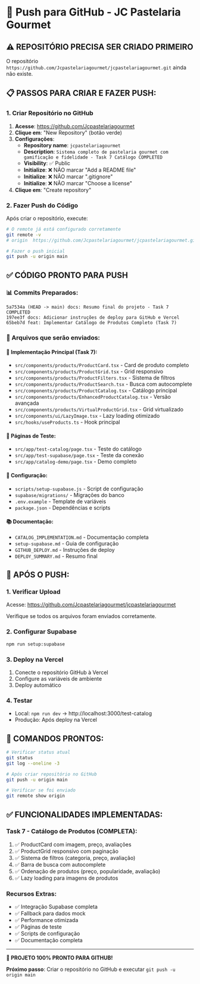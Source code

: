 # 🚀 Push para GitHub - JC Pastelaria Gourmet

## ⚠️ REPOSITÓRIO PRECISA SER CRIADO PRIMEIRO

O repositório `https://github.com/Jcpastelariagourmet/jcpastelariagourmet.git` ainda não existe.

## 📋 PASSOS PARA CRIAR E FAZER PUSH:

### 1. Criar Repositório no GitHub

1. **Acesse**: https://github.com/Jcpastelariagourmet
2. **Clique em**: "New Repository" (botão verde)
3. **Configurações**:
   - **Repository name**: `jcpastelariagourmet`
   - **Description**: `Sistema completo de pastelaria gourmet com gamificação e fidelidade - Task 7 Catálogo COMPLETED`
   - **Visibility**: ✅ Public
   - **Initialize**: ❌ NÃO marcar "Add a README file"
   - **Initialize**: ❌ NÃO marcar ".gitignore"
   - **Initialize**: ❌ NÃO marcar "Choose a license"
4. **Clique em**: "Create repository"

### 2. Fazer Push do Código

Após criar o repositório, execute:

```bash
# O remote já está configurado corretamente
git remote -v
# origin  https://github.com/Jcpastelariagourmet/jcpastelariagourmet.git

# Fazer o push inicial
git push -u origin main
```

## ✅ CÓDIGO PRONTO PARA PUSH

### 📊 Commits Preparados:
```
5a7534a (HEAD -> main) docs: Resumo final do projeto - Task 7 COMPLETED
197ee3f docs: Adicionar instruções de deploy para GitHub e Vercel
65beb7d feat: Implementar Catálogo de Produtos Completo (Task 7)
```

### 📁 Arquivos que serão enviados:

#### 🎯 Implementação Principal (Task 7):
- `src/components/products/ProductCard.tsx` - Card de produto completo
- `src/components/products/ProductGrid.tsx` - Grid responsivo
- `src/components/products/ProductFilters.tsx` - Sistema de filtros
- `src/components/products/ProductSearch.tsx` - Busca com autocomplete
- `src/components/products/ProductCatalog.tsx` - Catálogo principal
- `src/components/products/EnhancedProductCatalog.tsx` - Versão avançada
- `src/components/products/VirtualProductGrid.tsx` - Grid virtualizado
- `src/components/ui/LazyImage.tsx` - Lazy loading otimizado
- `src/hooks/useProducts.ts` - Hook principal

#### 🧪 Páginas de Teste:
- `src/app/test-catalog/page.tsx` - Teste do catálogo
- `src/app/test-supabase/page.tsx` - Teste da conexão
- `src/app/catalog-demo/page.tsx` - Demo completo

#### 🔧 Configuração:
- `scripts/setup-supabase.js` - Script de configuração
- `supabase/migrations/` - Migrações do banco
- `.env.example` - Template de variáveis
- `package.json` - Dependências e scripts

#### 📚 Documentação:
- `CATALOG_IMPLEMENTATION.md` - Documentação completa
- `setup-supabase.md` - Guia de configuração
- `GITHUB_DEPLOY.md` - Instruções de deploy
- `DEPLOY_SUMMARY.md` - Resumo final

## 🎯 APÓS O PUSH:

### 1. Verificar Upload
Acesse: https://github.com/Jcpastelariagourmet/jcpastelariagourmet

Verifique se todos os arquivos foram enviados corretamente.

### 2. Configurar Supabase
```bash
npm run setup:supabase
```

### 3. Deploy na Vercel
1. Conecte o repositório GitHub à Vercel
2. Configure as variáveis de ambiente
3. Deploy automático

### 4. Testar
- Local: `npm run dev` → http://localhost:3000/test-catalog
- Produção: Após deploy na Vercel

## 🚨 COMANDOS PRONTOS:

```bash
# Verificar status atual
git status
git log --oneline -3

# Após criar repositório no GitHub
git push -u origin main

# Verificar se foi enviado
git remote show origin
```

## ✅ FUNCIONALIDADES IMPLEMENTADAS:

### Task 7 - Catálogo de Produtos (COMPLETA):
1. ✅ ProductCard com imagem, preço, avaliações
2. ✅ ProductGrid responsivo com paginação
3. ✅ Sistema de filtros (categoria, preço, avaliação)
4. ✅ Barra de busca com autocomplete
5. ✅ Ordenação de produtos (preço, popularidade, avaliação)
6. ✅ Lazy loading para imagens de produtos

### Recursos Extras:
- ✅ Integração Supabase completa
- ✅ Fallback para dados mock
- ✅ Performance otimizada
- ✅ Páginas de teste
- ✅ Scripts de configuração
- ✅ Documentação completa

---

**🎉 PROJETO 100% PRONTO PARA GITHUB!**

**Próximo passo**: Criar o repositório no GitHub e executar `git push -u origin main`